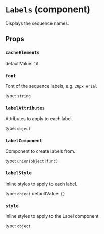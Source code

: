 # `Labels` (component)

Displays the sequence names.

## Props

### `cacheElements`

defaultValue: `10`


### `font`

Font of the sequence labels, e.g. `20px Arial`

type: `string`


### `labelAttributes`

Attributes to apply to each label.

type: `object`


### `labelComponent`

Component to create labels from.

type: `union(object|func)`


### `labelStyle`

Inline styles to apply to each label.

type: `object`
defaultValue: `{}`


### `style`

Inline styles to apply to the Label component

type: `object`

